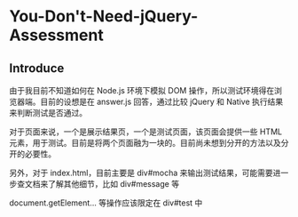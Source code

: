 # You-Don't-Need-jQuery-Assessment

## Introduce

由于我目前不知道如何在 Node.js 环境下模拟 DOM 操作，所以测试环境得在浏览器端。目前的设想是在 answer.js 回答，通过比较 jQuery 和 Native 执行结果来判断测试是否通过。

对于页面来说，一个是展示结果页，一个是测试页面，该页面会提供一些 HTML 元素，用于测试。目前是将两个页面融为一块的。目前尚未想到分开的方法以及分开的必要性。

另外，对于 index.html，目前主要是 div#mocha 来输出测试结果，可能需要进一步查文档来了解其他细节，比如 div#message 等

document.getElement... 等操作应该限定在 div#test 中
